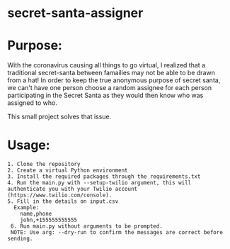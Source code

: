 # secret-santa-assigner

# Purpose:
  With the coronavirus causing all things to go virtual, I realized that a traditional secret-santa between famailies may not be able to be drawn from a hat! In order to keep the true anonymous purpose of secret santa, we can't have one person choose a random assignee for each person participating in the Secret Santa as they would then know who was assigned to who.

This small project solves that issue.

# Usage:
    1. Clone the repository
    2. Create a virtual Python environment
    3. Install the required packages through the requirements.txt
    4. Run the main.py with --setup-twilio argument, this will authenticate you with your Twilio account (https://www.twilio.com/console).
    5. Fill in the details on input.csv
      Example:
        name,phone
        john,+155555555555
     6. Run main.py without arguments to be prompted.
     NOTE: Use arg: --dry-run to confirm the messages are correct before sending.
